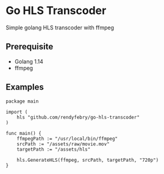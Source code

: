 # Go HLS Transcoder

Simple golang HLS transcoder with ffmpeg

## Prerequisite

- Golang 1.14
- ffmpeg

## Examples

```
package main

import (
	hls "github.com/rendyfebry/go-hls-transcoder"
)

func main() {
	ffmpegPath := "/usr/local/bin/ffmpeg"
	srcPath := "/assets/raw/movie.mov"
	targetPath := "/assets/hls"

	hls.GenerateHLS(ffmpeg, srcPath, targetPath, "720p")
}
```
